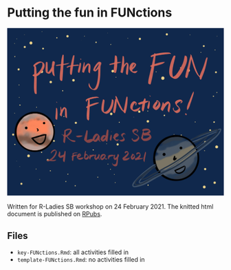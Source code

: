 # Putting the fun in FUNctions

<img src = "figures/title.jpg"
     alt = "banner image for R-Ladies with cartoons of Mars and Saturn"
     class = "center"
/>

Written for R-Ladies SB workshop on 24 February 2021. The knitted html document is published on [RPubs](https://rpubs.com/an-bui/fun-functions).  

## Files

- `key-FUNctions.Rmd`: all activities filled in
- `template-FUNctions.Rmd`: no activities filled in

